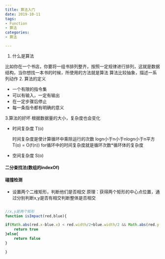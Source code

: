 ```yaml
---
title: 算法入门
date: 2019-10-11
tags:
- Function
- 算法
categories:
- 算法

---
```

1. 什么是算法

比如你在一个书店，你要将一组书排列整齐，按照一定规律进行排列，这就是数据结构，当你想找一本书的时候，所使用的方法就是算法
算法比较抽象，描述一系列动作
2. 算法的定义

* 一个有限的指令集
* 可以有输入，一定有输出
* 在一定步骤后停止
* 每一条指令都有明确的意义

3.算法的好坏
根据数据量的大小，复杂度也会变化

* 时间复杂度 T(o)

    时间复杂度是使计算循环中乘除运行的次数
    logn小于n小于nlogn小于n平方
    T(o) = O(f(n))
    for循环中的时间复杂度就是循环次数*循环体的复杂度
* 空间复杂度 S(o)

#### 二分查找法(数组的indexOf)

#### 碰撞检测

* 设置两个二维矩形，判断他们是否相交
原理：获得两个矩形的中心点位置，通过分别判断x,y是否有相交判断整体是否相交

```javascript

//x,y是两个矩形
function isImpact(red,blue){

if(Math.abs(red.x-blue.x) < red.width/2+blue.width/2 && Math.abs(red.y-blue.y) < red.height/2+blue.height/2){
    return true
}else{
    return false
}

}
```
